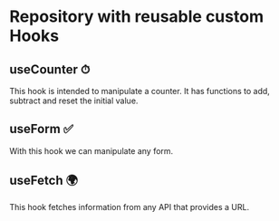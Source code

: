 # Repository with reusable custom Hooks

## useCounter ⏱

This hook is intended to manipulate a counter. It has functions to add, subtract and reset the initial value.

## useForm ✅

With this hook we can manipulate any form.

## useFetch 🌍

This hook fetches information from any API that provides a URL.